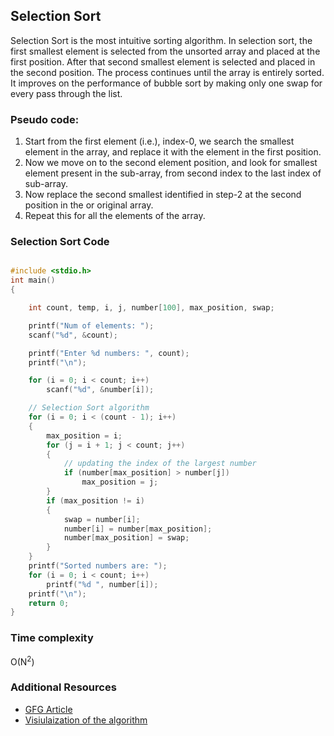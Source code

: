 ## Selection Sort

Selection Sort is the most intuitive sorting algorithm. In selection sort, the first smallest element is selected from the unsorted array and placed at the first position. After that second smallest element is selected and placed in the second position. The process continues until the array is entirely sorted.
It improves on the performance of bubble sort by making only one swap for every pass through the list.

### Pseudo code: 
1. Start from the first element (i.e.), index-0, we search the smallest element in the array, and replace it with the element in the first position. 
2. Now we move on to the second element position, and look for smallest element present in the sub-array, from second index to the last index of sub-array.
3. Now replace the second smallest identified in step-2 at the second position in the or original array.
4. Repeat this for all the elements of the array.

### Selection Sort Code

```cpp

#include <stdio.h>
int main()
{

    int count, temp, i, j, number[100], max_position, swap;

    printf("Num of elements: ");
    scanf("%d", &count);

    printf("Enter %d numbers: ", count);
    printf("\n");

    for (i = 0; i < count; i++)
        scanf("%d", &number[i]);

    // Selection Sort algorithm
    for (i = 0; i < (count - 1); i++)
    {
        max_position = i;
        for (j = i + 1; j < count; j++)
        {
            // updating the index of the largest number
            if (number[max_position] > number[j])
                max_position = j;
        }
        if (max_position != i)
        {
            swap = number[i];
            number[i] = number[max_position];
            number[max_position] = swap;
        }
    }
    printf("Sorted numbers are: ");
    for (i = 0; i < count; i++)
        printf("%d ", number[i]);
    printf("\n");
    return 0;
}

```
### Time complexity

O(N<sup>2</sup>)


### Additional Resources

- [GFG Article](https://www.geeksforgeeks.org/selection-sort/)
- [Visiulaization of the algorithm](https://visualgo.net/en/sorting)